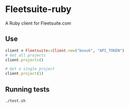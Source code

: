 # Fleetsuite-ruby

A Ruby client for Fleetsuite.com

## Use

```ruby
client = Fleetsuite::Client.new("boxuk", "API_TOKEN")
# Get all projects
client.projects()

# Get a single project
client.project(1)
```

## Running tests

```
./test.sh
```
